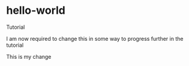 # hello-world
Tutorial

I am now required to change this in some way to progress further in the tutorial 


This is my change

